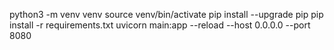 python3 -m venv venv
source venv/bin/activate
pip install --upgrade pip
pip install -r requirements.txt
uvicorn main:app --reload --host 0.0.0.0 --port 8080